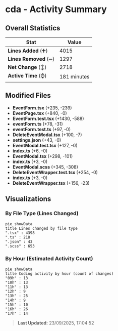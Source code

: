# cda - Activity Summary 

## Overall Statistics

| Stat                   | Value                                                             |
| ---------------------- | ----------------------------------------------------------------- |
| **Lines Added** (➕)   | 4015                                          |
| **Lines Removed** (➖) | 1297                                        |
| **Net Change** (↕)    | 2718                |
| **Active Time** (⌚)   | 181 minutes |


## Modified Files
- **EventForm.tsx** (+235, -239)
- **EventPage.tsx** (+840, -0)
- **EventForm.test.tsx** (+1430, -588)
- **eventForm.ts** (+78, -31)
- **eventForm.test.ts** (+97, -0)
- **DeleteEventModal.tsx** (+100, -7)
- **settings.json** (+43, -0)
- **EventModal.test.tsx** (+127, -0)
- **index.ts** (+6, -0)
- **EventModal.tsx** (+298, -101)
- **index.ts** (+3, -0)
- **EventModal.scss** (+345, -308)
- **DeleteEventWrapper.test.tsx** (+254, -0)
- **index.ts** (+3, -0)
- **DeleteEventWrapper.tsx** (+156, -23)

## Visualizations

### By File Type (Lines Changed)

```mermaid
pie showData
title Lines changed by file type
".tsx" : 4398
".ts" : 218
".json" : 43
".scss" : 653
```

### By Hour (Estimated Activity Count)

```mermaid
pie showData
title Coding activity by hour (count of changes)
"09h" : 13
"10h" : 13
"11h" : 13
"12h" : 9
"13h" : 25
"14h" : 9
"15h" : 10
"16h" : 26
"17h" : 14
```


> **Last Updated:** 23/09/2025, 17:04:52